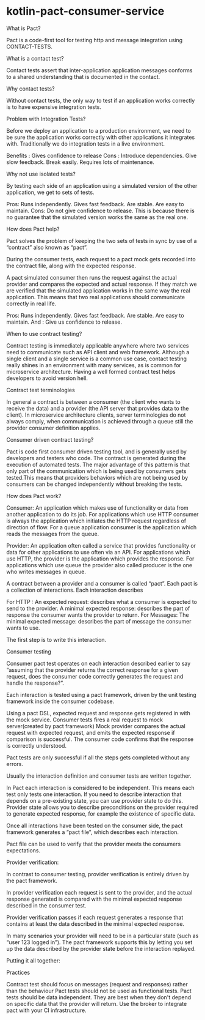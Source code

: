 # kotlin-pact-consumer-service

What is Pact?

Pact is a code-first tool for testing http and message integration using CONTACT-TESTS.

What is a contact test?

Contact tests assert that inter-application application messages conforms to a shared understanding that is documented in the contact.

Why contact tests?

Without contact tests, the only way to test if an application works correctly is to have expensive integration tests.

Problem with Integration Tests?

Before we deploy an application to a production environment, we need to be sure the application works correctly with other applications it integrates with. Traditionally we do integration tests in a live environment.

Benefits : Gives confidence to release Cons : Introduce dependencies. Give slow feedback. Break easily. Requires lots of maintenance.

Why not use isolated tests?

By testing each side of an application using a simulated version of the other application, we get to sets of tests.

Pros: Runs independently. Gives fast feedback. Are stable. Are easy to maintain. Cons: Do not give confidence to release. This is because there is no guarantee that the simulated version works the same as the real one.

How does Pact help?

Pact solves the problem of keeping the two sets of tests in sync by use of a “contract” also known as “pact”.

During the consumer tests, each request to a pact mock gets recorded into the contract file, along with the expected response.

A pact simulated consumer then runs the request against the actual provider and compares the expected and actual response. If they match we are verified that the simulated application works in the same way the real application. This means that two real applications should communicate correctly in real life.

Pros: Runs independently. Gives fast feedback. Are stable. Are easy to maintain. And : Give us confidence to release.

When to use contract testing?

Contract testing is immediately applicable anywhere where two services need to communicate such as API client and web framework. Although a single client and a single service is a common use case, contact testing really shines in an environment with many services, as is common for microservice architecture. Having a well formed contract test helps developers to avoid version hell.

Contract test terminologies

In general a contract is between a consumer (the client who wants to receive the data) and a provider (the API server that provides data to the client). In microservice architecture clients, server terminologies do not always comply, when communication is achieved through a queue still the provider consumer definition applies.

Consumer driven contract testing?

Pact is code first consumer driven testing tool, and is generally used by developers and testers who code. The contract is generated during the execution of automated tests. The major advantage of this pattern is that only part of the communication which is being used by consumers gets tested.This means that providers behaviors which are not being used by consumers can be changed independently without breaking the tests.

How does Pact work?

Consumer: An application which makes use of functionality or data from another application to do its job. For applications which use HTTP consumer is always the application which initiates the HTTP request regardless of direction of flow. For a queue application consumer is the application which reads the messages from the queue.

Provider: An application often called a service that provides functionality or data for other applications to use often via an API. For applications which use HTTP, the provider is the application which provides the response. For applications which use queue the provider also called producer is the one who writes messages in queue.

A contract between a provider and a consumer is called “pact”. Each pact is a collection of interactions. Each interaction describes

For HTTP : An expected request: describes what a consumer is expected to send to the provider. A minimal expected response: describes the part of response the consumer wants the provider to return. For Messages: The minimal expected message: describes the part of message the consumer wants to use.

The first step is to write this interaction.

Consumer testing

Consumer pact test operates on each interaction described earlier to say “assuming that the provider returns the correct response for a given request, does the consumer code correctly generates the request and handle the response?”.

Each interaction is tested using a pact framework, driven by the unit testing framework inside the consumer codebase.

Using a pact DSL, expected request and response gets registered in with the mock service. Consumer tests fires a real request to mock server(created by pact framework) Mock provider compares the actual request with expected request, and emits the expected response if comparison is successful. The consumer code confirms that the response is correctly understood.

Pact tests are only successful if all the steps gets completed without any errors.

Usually the interaction definition and consumer tests are written together.

In Pact each interaction is considered to be independent. This means each test only tests one interaction. If you need to describe interaction that depends on a pre-existing state, you can use provider state to do this. Provider state allows you to describe preconditions on the provider required to generate expected response, for example the existence of specific data.

Once all interactions have been tested on the consumer side, the pact framework generates a “pact file”, which describes each interaction.

Pact file can be used to verify that the provider meets the consumers expectations.

Provider verification:

In contrast to consumer testing, provider verification is entirely driven by the pact framework.

In provider verification each request is sent to the provider, and the actual response generated is compared with the minimal expected response described in the consumer test.

Provider verification passes if each request generates a response that contains at least the data described in the minimal expected response.

In many scenarios your provider will need to be in a particular state (such as “user 123 logged in”). The pact framework supports this by letting you set up the data described by the provider state before the interaction replayed.

Putting it all together:

Practices

Contract test should focus on messages (request and responses) rather than the behaviour Pact tests should not be used as functional tests. Pact tests should be data independent. They are best when they don't depend on specific data that the provider will return. Use the broker to integrate pact with your CI infrastructure.
